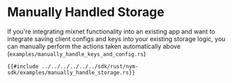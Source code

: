 # Manually Handled Storage
If you're integrating mixnet functionality into an existing app and want to integrate saving client configs and keys into your existing storage logic, you can manually perform the actions taken automatically above (`examples/manually_handle_keys_and_config.rs`)

```rust,noplayground
{{#include ../../../../../../sdk/rust/nym-sdk/examples/manually_handle_storage.rs}}
```
